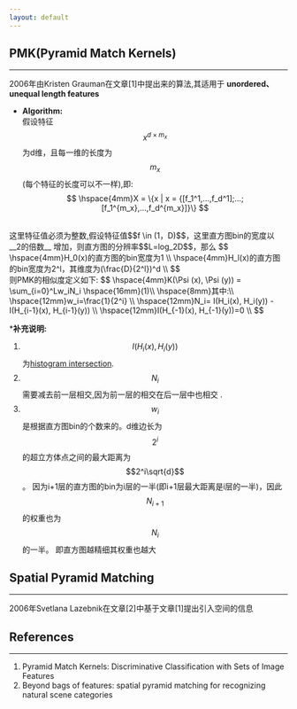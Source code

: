 ```yaml
---
layout: default
---
```


__PMK(Pyramid Match Kernels)__
----------
---    
2006年由Kristen Grauman在文章[1]中提出来的算法,其适用于 __unordered、unequal length features__   

*  __Algorithm:__    
假设特征$$x^{d \times m_x}$$为d维，且每一维的长度为$$m_x$$(每个特征的长度可以不一样),即:    
$$
\hspace{4mm}X = \{x | x = {[f_1^1,...,f_d^1];...;[f_1^{m_x},...,f_d^{m_x}]}\}
$$    
<br />
这里特征值必须为整数,假设特征值$$f \in (1，D)$$，这里直方图bin的宽度以 __2的倍数__ 增加，则直方图的分辨率$$L=log_2D$$，那么    
$$
\hspace{4mm}H_0(x)的直方图的bin宽度为1   \\
\hspace{4mm}H_l(x)的直方图的bin宽度为2^l，其维度为(\frac{D}{2^l})^d \\
$$    
<br />
则PMK的相似度定义如下:    
$$
\hspace{4mm}K(\Psi (x), \Psi (y)) = \sum_{i=0}^Lw_iN_i  \hspace{16mm}(1)\\
\hspace{8mm}其中:\\
\hspace{12mm}w_i=\frac{1}{2^i} \\
\hspace{12mm}N_i= I(H_i(x), H_i(y)) - I(H_{i-1}(x), H_{i-1}(y))  \\
\hspace{12mm}I(H_{-1}(x), H_{-1}(y))=0 \\
$$   

*__补充说明:__
1.  $$I(H_i(x), H_i(y))$$为[histogram intersection](./histrogram_intersection.html).
2.  $$N_i$$需要减去前一层相交,因为前一层的相交在后一层中也相交 .
3.  $$w_i$$是根据直方图bin的个数来的。d维边长为$$2^i$$的超立方体点之间的最大距离为$$2^i\sqrt{d}$$ 。
因为i+1层的直方图的bin为i层的一半(即i+1层最大距离是i层的一半)，因此$$N_{i+1}$$的权重也为$$N_{i}$$的一半。
即直方图越精细其权重也越大
   
   
__Spatial Pyramid Matching__
----------
---    
2006年Svetlana Lazebnik在文章[2]中基于文章[1]提出引入空间的信息
<br />

__References__    
------
----    
1.  Pyramid Match Kernels: Discriminative Classification with Sets of Image Features
2.  Beyond bags of features: spatial pyramid matching for recognizing natural scene categories

